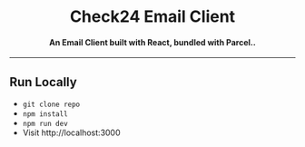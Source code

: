<h1 align="center">Check24 Email Client</h1>

<h4 align="center">
An Email Client built with React, bundled with Parcel..
</h4>

***


## Run Locally
* `git clone repo`
* `npm install`
* `npm run dev`
* Visit http://localhost:3000
